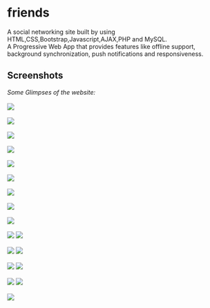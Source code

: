 # friends
A social networking site built by using HTML,CSS,Bootstrap,Javascript,AJAX,PHP and MySQL.<br/>A Progressive Web App that provides features like offline support, background synchronization, push notifications and responsiveness.
## Screenshots
*Some Glimpses of the website:*
<br/><br/>
<img src="/uploads/fb.png"><br/><br/>
<img src="/uploads/home.png"><br/><br/>
<img src="/uploads/profile.png"><br/><br/>
<img src="/uploads/add.png"><br><br>
<img src="/uploads/upload.png"><br/><br/>
<img src="/uploads/list.png"><br/><br/>
<img src="/uploads/other.png"><br/><br/>
<img src="/uploads/story.png"><br/><br/>
<img src="/uploads/likecomment.png"><br/><br/>
<img src="/uploads/fbres.png">
<img src="/uploads/fbres2.png"><br/><br/>
<img src="/uploads/addfriendsresponsive.png">
<img src="/uploads/friendlistresponsive.png"><br/><br/><img src="/uploads/main2responsive.png">
<img src="/uploads/mainresponsive.png"><br/><br/><img src="/uploads/offline2responsive.png">
<img src="/uploads/offlineresponsive.png"><br/><br/>
<img src="/uploads/profileresponsive.png"><br/><br/>


